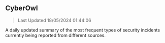 ## CyberOwl 
> Last Updated 18/05/2024 01:44:06 


A daily updated summary of the most frequent types of security incidents currently being reported from different sources.

